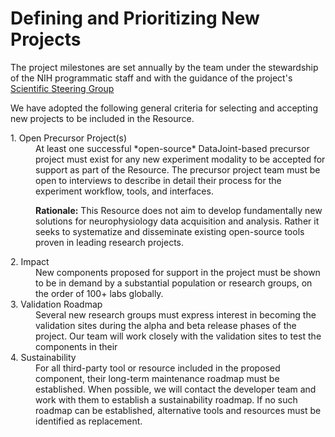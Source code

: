 # Defining and Prioritizing New Projects

The project milestones are set annually by the team under the stewardship of the NIH programmatic staff and with the guidance of the project's [Scientific Steering Group](./Governance.md)

We have adopted the following general criteria for selecting and accepting new projects to be included in the Resource.

<dl>
<dt> 1. Open Precursor Project(s)
<dd> At least one successful *open-source* DataJoint-based precursor project must exist for any new experiment modality to be accepted for support as part of the Resource. 
The precursor project team must be  open to interviews to describe in detail their process for the experiment workflow, tools, and interfaces.

**Rationale:** This Resource does not aim to develop fundamentally new solutions for neurophysiology data acquisition and analysis. Rather it seeks to systematize and disseminate existing open-source tools proven in leading research projects.

<dt> 2. Impact
<dd> New components  proposed for support in the project must be shown to be in demand  by a substantial population or research groups, on the order of 100+ labs globally.

<dt> 3. Validation Roadmap 
<dd> Several new research groups must express interest in becoming the validation sites during the alpha and beta release phases of the project. Our team will work closely with the validation sites to test the components in their 

<dt> 4. Sustainability 
<dd> For all third-party tool or resource included in the proposed component, their long-term maintenance roadmap must be established. 
When possible, we will contact the developer team and work with them to establish a sustainability roadmap. 
If no such roadmap can be established, alternative tools and resources must be identified as replacement.
</dl>
